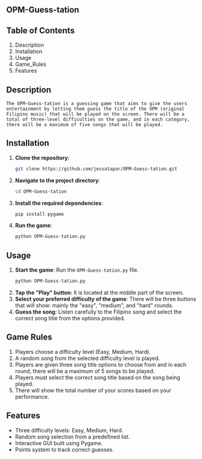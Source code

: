 ## OPM-Guess-tation

## Table of Contents
1. Description
2. Installation
3. Usage
4. Game_Rules
5. Features

## Description
    The OPM-Guess-tation is a guessing game that aims to give the users entertainment by letting them guess the title of the OPM (original Filipino music) that will be played on the screen. There will be a total of three-level difficulties on the game, and in each category, there will be a maximum of five songs that will be played. 

## Installation
1. **Clone the repository**:
    ```sh
    git clone https://github.com/jessatapar/OPM-Guess-tation.git
    ```

2. **Navigate to the project directory**:
    ```sh
    cd OPM-Guess-tation
    ```

3. **Install the required dependencies**:
    ```sh
    pip install pygame
    ```

4. **Run the game**:
    ```sh
    python OPM-Guess-tation.py
    ```

## Usage
1. **Start the game**: Run the `OPM-Guess-tation.py` file.
    ```sh
    python OPM-Guess-tation.py
    ```
2. **Tap the "Play" button**: It is located at the middle part of the screen.
3. **Select your preferred difficulty of the game**: There will be three buttons that will show: mainly the "easy", "medium", and "hard" rounds. 
3. **Guess the song**: Listen carefully to the Filipino song and select the correct song title from the options provided.

## Game Rules
1. Players choose a difficulty level (Easy, Medium, Hard).
2. A random song from the selected difficulty level is played.
3. Players are given three song title options to choose from and in each round, there will be a maximum of 5 songs to be played.
4. Players must select the correct song title based on the song being played.
5. There will show the total number of your scores based on your performance.

## Features
- Three difficulty levels: Easy, Medium, Hard.
- Random song selection from a predefined list.
- Interactive GUI built using Pygame.
- Points system to track correct guesses.

